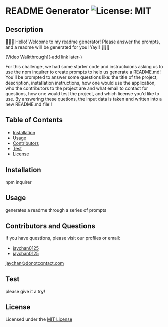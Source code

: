 
# README Generator ![License: MIT](https://img.shields.io/badge/License-MIT-yellow.svg)

## Description 
🦝🦝🦝 Hello! Welcome to my readme generator! Please answer the prompts, and a readme will be generated for you! Yay!! 🦝🦝🦝

[Video Walkthrough](-add link later-)

For this challenge, we had some starter code and instructuions asking us to use the npm inquirer to create prompts to help us generate a README.md! You'll be prompted to answer some questions like: the title of the project, description, installation instructions, how one would use the application, who the contributors to the project are and what email to contact for questions, how one would test the project, and which license you'd like to use. By answering these quetions, the input data is taken and written into a new README.md file!!

## Table of Contents 
- [Installation](#installation)
- [Usage](#usage)
- [Contributors](#contributors-and-questions)
- [Test](#test)
- [License](#license)

## Installation
npm inquirer

## Usage
generates a readme through a series of prompts

## Contributors and Questions
If you have questions, please visit our profiles or email:
- [jaychan0125](https://github.com/jaychan0125)
- [jaychan0125](https://github.com/jaychan0125)

jaychan@donotcontact.com

## Test
please give it a try!

## License
Licensed under the [MIT License](https://opensource.org/licenses/MIT)

